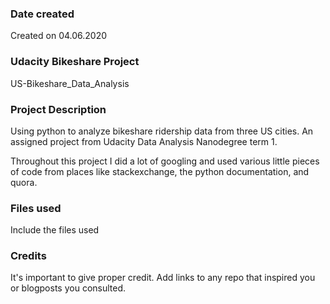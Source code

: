 ### Date created
Created on 04.06.2020

### Udacity Bikeshare Project
US-Bikeshare_Data_Analysis

### Project Description
Using python to analyze bikeshare ridership data from three US cities. An assigned project from Udacity Data Analysis Nanodegree term 1.

Throughout this project I did a lot of googling and used various little pieces of code from places like stackexchange, the python documentation, and quora.

### Files used
Include the files used

### Credits
It's important to give proper credit. Add links to any repo that inspired you or blogposts you consulted.

